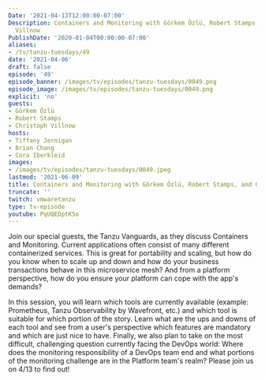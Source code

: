 ```yaml
---
Date: '2021-04-13T12:00:00-07:00'
Description: Containers and Monitoring with Görkem Özlü, Robert Stamps, and Christoph
  Villnow
PublishDate: '2020-01-04T00:00:00-07:00'
aliases:
- /tv/tanzu-tuesdays/49
date: '2021-04-06'
draft: false
episode: '49'
episode_banner: /images/tv/episodes/tanzu-tuesdays/0049.png
episode_image: /images/tv/episodes/tanzu-tuesdays/0049.png
explicit: 'no'
guests:
- Görkem Özlü
- Robert Stamps
- Christoph Villnow
hosts:
- Tiffany Jernigan
- Brian Chang
- Cora Iberkleid
images:
- /images/tv/episodes/tanzu-tuesdays/0049.jpeg
lastmod: '2021-06-09'
title: Containers and Monitoring with Görkem Özlü, Robert Stamps, and Christoph Villnow
truncate: ''
twitch: vmwaretanzu
type: tv-episode
youtube: PqUQEDptK5o
---
```


Join our special guests, the Tanzu Vanguards, as they discuss Containers and Monitoring. Current applications often consist of many different containerized services. This is great for portability and scaling, but how do you know when to scale up and down and how do your business transactions behave in this microservice mesh? And from a platform perspective, how do you ensure your platform can cope with the app's demands?  

In this session, you will learn which tools are currently available (example: Prometheus, Tanzu Observability by Wavefront, etc.) and which tool is suitable for which portion of the story. Learn what are the ups and downs of each tool and see from a user's perspective which features are mandatory and which are just nice to have. Finally, we also plan to take on the most difficult, challenging question currently facing the DevOps world: Where does the monitoring responsibility of a DevOps team end and what portions of the monitoring challenge are in the Platform team's realm? Please join us on 4/13 to find out!
